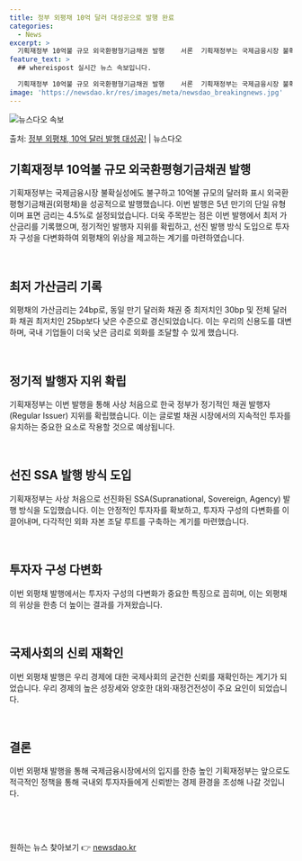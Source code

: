 ```yaml
---
title: 정부 외평채 10억 달러 대성공으로 발행 완료
categories:
  - News
excerpt: >
  기획재정부 10억불 규모 외국환평형기금채권 발행    서론  기획재정부는 국제금융시장 불확실성에도 불구하고 …
feature_text: >
  ## whereispost 실시간 뉴스 속보입니다.

  기획재정부 10억불 규모 외국환평형기금채권 발행    서론  기획재정부는 국제금융시장 불확실성에도 불구하고 …
image: 'https://newsdao.kr/res/images/meta/newsdao_breakingnews.jpg'
---
```


![뉴스다오 속보](https://newsdao.kr/res/images/meta/newsdao_breakingnews.jpg)

<p>출처: <a href="https://newsdao.kr/4477" rel="dofollow">정부 외평채, 10억 달러 발행 대성공!</a> | 뉴스다오</p>

<h2 data-ke-size="size26">기획재정부 10억불 규모 외국환평형기금채권 발행</h2>

기획재정부는 국제금융시장 불확실성에도 불구하고 10억불 규모의 달러화 표시 외국환평형기금채권(외평채)을 성공적으로 발행했습니다. 이번 발행은 5년 만기의 단일 유형이며 표면 금리는 4.5%로 설정되었습니다. 더욱 주목받는 점은 이번 발행에서 최저 가산금리를 기록했으며, 정기적인 발행자 지위를 확립하고, 선진 발행 방식 도입으로 투자자 구성을 다변화하여 외평채의 위상을 제고하는 계기를 마련하였습니다.

<p data-ke-size="size16">&nbsp;</p>

<h2 data-ke-size="size24">최저 가산금리 기록</h2>

외평채의 가산금리는 24bp로, 동일 만기 달러화 채권 중 최저치인 30bp 및 전체 달러화 채권 최저치인 25bp보다 낮은 수준으로 경신되었습니다. 이는 우리의 신용도를 대변하며, 국내 기업들이 더욱 낮은 금리로 외화를 조달할 수 있게 했습니다.

<p data-ke-size="size16">&nbsp;</p>

<h2 data-ke-size="size24">정기적 발행자 지위 확립</h2>

기획재정부는 이번 발행을 통해 사상 처음으로 한국 정부가 정기적인 채권 발행자(Regular Issuer) 지위를 확립했습니다. 이는 글로벌 채권 시장에서의 지속적인 투자를 유치하는 중요한 요소로 작용할 것으로 예상됩니다.

<p data-ke-size="size16">&nbsp;</p>

<h2 data-ke-size="size24">선진 SSA 발행 방식 도입</h2>

기획재정부는 사상 처음으로 선진화된 SSA(Supranational, Sovereign, Agency) 발행 방식을 도입했습니다. 이는 안정적인 투자자를 확보하고, 투자자 구성의 다변화를 이끌어내며, 다각적인 외화 자본 조달 루트를 구축하는 계기를 마련했습니다.

<p data-ke-size="size16">&nbsp;</p>

<h2 data-ke-size="size24">투자자 구성 다변화</h2>

이번 외평채 발행에서는 투자자 구성의 다변화가 중요한 특징으로 꼽히며, 이는 외평채의 위상을 한층 더 높이는 결과를 가져왔습니다.

<p data-ke-size="size16">&nbsp;</p>

<h2 data-ke-size="size24">국제사회의 신뢰 재확인</h2>

이번 외평채 발행은 우리 경제에 대한 국제사회의 굳건한 신뢰를 재확인하는 계기가 되었습니다. 우리 경제의 높은 성장세와 양호한 대외·재정건전성이 주요 요인이 되었습니다.

<p data-ke-size="size16">&nbsp;</p>

<h2 data-ke-size="size24">결론</h2>

이번 외평채 발행을 통해 국제금융시장에서의 입지를 한층 높인 기획재정부는 앞으로도 적극적인 정책을 통해 국내외 투자자들에게 신뢰받는 경제 환경을 조성해 나갈 것입니다.

<p data-ke-size="size16">&nbsp;</p>
<p data-ke-size="size16">&nbsp;</p> 

원하는 뉴스 찾아보기 👉 <a href="https://newsdao.kr" rel="dofollow">newsdao.kr</a>


